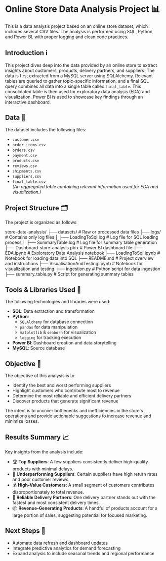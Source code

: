 # Online Store Data Analysis Project 📊

This is a data analysis project based on an online store dataset, which includes several CSV files. The analysis is performed using SQL, Python, and Power BI, with proper logging and clean code practices.

## Introduction ℹ️

This project dives deep into the data provided by an online store to extract insights about customers, products, delivery partners, and suppliers. The data is first extracted from a MySQL server using SQLAlchemy. Relevant tables are queried to gather topic-specific information, and a final SQL query combines all data into a single table called `final_table`. This consolidated table is then used for exploratory data analysis (EDA) and visualization. Power BI is used to showcase key findings through an interactive dashboard.

## Data 📅

The dataset includes the following files:

- `customer.csv`
- `order_items.csv`
- `orders.csv`
- `payment.csv`
- `products.csv`
- `reviews.csv`
- `shipments.csv`
- `suppliers.csv`
- `final_table.csv`  
  *(An aggregated table containing relevant information used for EDA and visualization.)*

## Project Structure 🗂️

The project is organized as follows:

store-data-analysis/
├── datasets/                         # Raw or processed data files
├── logs/                             # Contains only log files
│   ├── LoadingToSql.log              # Log file for SQL loading process
│   ├── SummaryTable.log              # Log file for summary table generation
├── Dashboard-store-analysis.pbix     # Power BI dashboard file
├── EDA.ipynb                         # Exploratory Data Analysis notebook
├── LoadingToSql.ipynb                # Notebook for loading data into SQL
├── README.md                         # Project overview and instructions
├── VisualisationAndTesting.ipynb     # Notebook for visualization and testing
├── ingestion.py                      # Python script for data ingestion
├── summary_table.py                  # Script for generating summary tables


## Tools & Libraries Used 🧰

The following technologies and libraries were used:

- **SQL**: Data extraction and transformation
- **Python**:
  - `SQLAlchemy` for database connection
  - `pandas` for data manipulation
  - `matplotlib` & `seaborn` for visualization
  - `logging` for tracking execution
- **Power BI**: Dashboard creation and data storytelling
- **MySQL**: Source database

## Objective 🎯

The objective of this analysis is to:

- Identify the best and worst performing suppliers
- Highlight customers who contribute most to revenue
- Determine the most reliable and efficient delivery partners
- Discover products that generate significant revenue

The intent is to uncover bottlenecks and inefficiencies in the store's operations and provide actionable suggestions to increase revenue and minimize losses.

## Results Summary 📈

Key insights from the analysis include:

- 🏆 **Top Suppliers**: A few suppliers consistently deliver high-quality products with minimal delays.
- 🚫 **Underperforming Suppliers**: Certain suppliers have high return rates and poor customer reviews.
- 💰 **High-Value Customers**: A small segment of customers contributes disproportionately to total revenue.
- 🚚 **Reliable Delivery Partners**: One delivery partner stands out with the fastest and most consistent delivery times.
- 📦 **Revenue-Generating Products**: A handful of products account for a large portion of sales, suggesting potential for focused marketing.

## Next Steps 🔄

- Automate data refresh and dashboard updates
- Integrate predictive analytics for demand forecasting
- Expand analysis to include seasonal trends and regional performance



